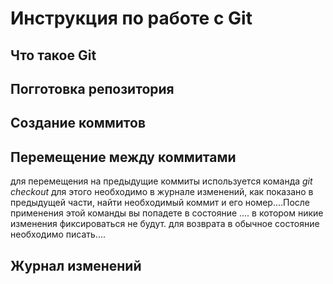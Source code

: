 # Инструкция по работе с Git

##  Что такое Git

## Погготовка репозитория

## Создание коммитов

## Перемещение между коммитами
для перемещения на предыдущие коммиты используется команда *git checkout* для этого необходимо в журнале изменений, как показано в предыдущей части, найти необходимый коммит и его номер....После применения этой команды вы попадете в состояние .... в котором никие изменения фиксироваться не будут. для возврата в обычное состояние необходимо писать....

##  Журнал изменений
